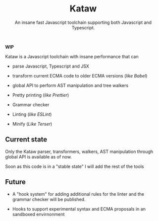 <h1 align="center">Kataw</h1>

<p align="center"> An insane fast Javascript toolchain supporting both Javascript and Typescript.</p>

<br>

**WIP**

Kataw is a Javascript toolchain with insane performance that can

- parse Javascript, Typescript and JSX

- transform current ECMA code to older ECMA versions (*like Babel*)

- global API to perform AST manipulation and tree walkers

- Pretty printing (*like Prettier*)

- Grammar checker

- Linting (*like ESLint*)

- Minify (*Like Terser*)


## Current state

Only the Kataw parser, transformers, walkers, AST manipulation through global API is available as of now.

Soon as this code is in a "stable state" I will add the rest of the tools


## Future

- A "hook system" for adding additional rules for the linter and the grammar checker will be published.

- Hooks to support experimental syntax and ECMA proposals in an sandboxed envirnonment

